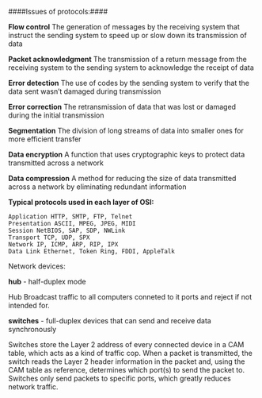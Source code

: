 ####Issues of protocols:####

**Flow control** The generation of messages by the receiving system that
instruct the sending system to speed up or slow down its transmission
of data

**Packet acknowledgment** The transmission of a return message from
the receiving system to the sending system to acknowledge the receipt
of data

**Error detection** The use of codes by the sending system to verify that
the data sent wasn’t damaged during transmission

**Error correction** The retransmission of data that was lost or damaged
during the initial transmission

**Segmentation** The division of long streams of data into smaller ones for
more efficient transfer

**Data encryption** A function that uses cryptographic keys to protect data
transmitted across a network

**Data compression** A method for reducing the size of data transmitted
across a network by eliminating redundant information

**Typical protocols used in each layer of OSI:**

```
Application HTTP, SMTP, FTP, Telnet
Presentation ASCII, MPEG, JPEG, MIDI
Session NetBIOS, SAP, SDP, NWLink
Transport TCP, UDP, SPX
Network IP, ICMP, ARP, RIP, IPX
Data Link Ethernet, Token Ring, FDDI, AppleTalk
```

Network devices:

**hub** - half-duplex mode

Hub Broadcast traffic to all computers conneted to it ports and reject if not intended for.

**switches** - full-duplex devices that can
send and receive data synchronously

Switches store the Layer 2 address of every connected device in a CAM
table, which acts as a kind of traffic cop. When a packet is transmitted, the
switch reads the Layer 2 header information in the packet and, using the
CAM table as reference, determines which port(s) to send the packet to.
Switches only send packets to specific ports, which greatly reduces network
traffic.